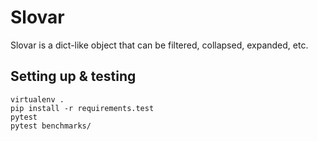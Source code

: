 # Slovar

Slovar is a dict-like object that can be filtered, collapsed, expanded, etc.

## Setting up & testing

    virtualenv .
    pip install -r requirements.test
    pytest
    pytest benchmarks/
